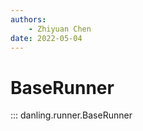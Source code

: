 ```yaml
---
authors:
    - Zhiyuan Chen
date: 2022-05-04
---
```


# BaseRunner

::: danling.runner.BaseRunner
